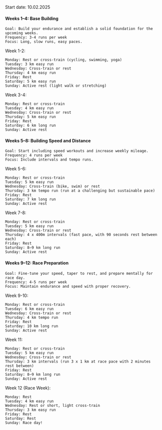 Start date: 10.02.2025

#### Weeks 1–4: Base Building

    Goal: Build your endurance and establish a solid foundation for the upcoming weeks.
    Frequency: 3-4 runs per week
    Focus: Long, slow runs, easy paces.

Week 1-2:

    Monday: Rest or cross-train (cycling, swimming, yoga)
    Tuesday: 3 km easy run
    Wednesday: Cross-train or rest
    Thursday: 4 km easy run
    Friday: Rest
    Saturday: 5 km easy run
    Sunday: Active rest (light walk or stretching)

Week 3-4:

    Monday: Rest or cross-train
    Tuesday: 4 km easy run
    Wednesday: Cross-train or rest
    Thursday: 5 km easy run
    Friday: Rest
    Saturday: 6 km long run
    Sunday: Active rest

#### Weeks 5–8: Building Speed and Distance

    Goal: Start including speed workouts and increase weekly mileage.
    Frequency: 4 runs per week
    Focus: Include intervals and tempo runs.

Week 5-6:

    Monday: Rest or cross-train
    Tuesday: 5 km easy run
    Wednesday: Cross-train (bike, swim) or rest
    Thursday: 3 km tempo run (run at a challenging but sustainable pace)
    Friday: Rest
    Saturday: 7 km long run
    Sunday: Active rest

Week 7-8:

    Monday: Rest or cross-train
    Tuesday: 5 km easy run
    Wednesday: Cross-train or rest
    Thursday: 4 x 400m intervals (fast pace, with 90 seconds rest between each)
    Friday: Rest
    Saturday: 8–9 km long run
    Sunday: Active rest

#### Weeks 9–12: Race Preparation

    Goal: Fine-tune your speed, taper to rest, and prepare mentally for race day.
    Frequency: 4-5 runs per week
    Focus: Maintain endurance and speed with proper recovery.

Week 9-10:

    Monday: Rest or cross-train
    Tuesday: 6 km easy run
    Wednesday: Cross-train or rest
    Thursday: 4 km tempo run
    Friday: Rest
    Saturday: 10 km long run
    Sunday: Active rest

Week 11:

    Monday: Rest or cross-train
    Tuesday: 5 km easy run
    Wednesday: Cross-train or rest
    Thursday: 3 km intervals (run 3 x 1 km at race pace with 2 minutes rest between)
    Friday: Rest
    Saturday: 8–9 km long run
    Sunday: Active rest

Week 12 (Race Week):

    Monday: Rest
    Tuesday: 4 km easy run
    Wednesday: Rest or short, light cross-train
    Thursday: 3 km easy run
    Friday: Rest
    Saturday: Rest
    Sunday: Race day!
